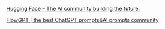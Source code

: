 [Hugging Face – The AI community building the future.](https://huggingface.co/)

[FlowGPT | the best ChatGPT prompts&AI prompts community](https://flowgpt.com/)